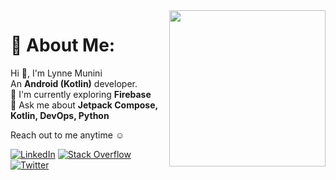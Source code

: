 <img src="https://user-images.githubusercontent.com/63019595/213786476-73978f7c-56c3-4e91-b201-2cf8a9bbb270.png" width="250" height="250" align="right">

# 💫 About Me:
Hi 👋, I'm Lynne Munini<br>An <b>Android (Kotlin)</b> developer.
<br>🌱 I'm currently exploring <b> Firebase </b><br>💬 Ask me about <b>Jetpack Compose, Kotlin, DevOps, Python</b>

Reach out to me anytime ☺️

[![LinkedIn](https://img.shields.io/badge/LinkedIn-%230077B5.svg?logo=linkedin&logoColor=white)](https://www.linkedin.com/in/lynnemunini/) [![Stack Overflow](https://img.shields.io/badge/-Stackoverflow-FE7A16?logo=stack-overflow&logoColor=white)](https://stackoverflow.com/users/15744375) [![Twitter](https://img.shields.io/badge/Twitter-%231DA1F2.svg?logo=Twitter&logoColor=white)](https://twitter.com/LynneMunini) 
<!-- #
![](https://github-readme-stats.vercel.app/api?username=lynnemunini&theme=monokai&hide_border=true&include_all_commits=false&count_private=true)<br/> -->
